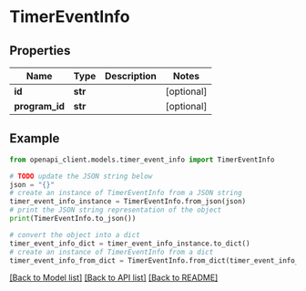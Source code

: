 # TimerEventInfo


## Properties

Name | Type | Description | Notes
------------ | ------------- | ------------- | -------------
**id** | **str** |  | [optional] 
**program_id** | **str** |  | [optional] 

## Example

```python
from openapi_client.models.timer_event_info import TimerEventInfo

# TODO update the JSON string below
json = "{}"
# create an instance of TimerEventInfo from a JSON string
timer_event_info_instance = TimerEventInfo.from_json(json)
# print the JSON string representation of the object
print(TimerEventInfo.to_json())

# convert the object into a dict
timer_event_info_dict = timer_event_info_instance.to_dict()
# create an instance of TimerEventInfo from a dict
timer_event_info_from_dict = TimerEventInfo.from_dict(timer_event_info_dict)
```
[[Back to Model list]](../README.md#documentation-for-models) [[Back to API list]](../README.md#documentation-for-api-endpoints) [[Back to README]](../README.md)


